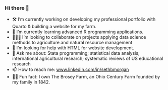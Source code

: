 ### Hi there 👋

- 🛠️ I’m currently working on developing my professional portfolio with Quarto & building a website for my farm.
- 🌱 I’m currently learning advanced R programming applications.
- :people_holding_hands: I’m looking to collaborate on projects applying data science methods to agriculture and natural resource management
- 🤔 I’m looking for help with HTML for website development.
- 💬 Ask me about: Stata programming; statistical data analysis; international agricultural research; systematic reviews of US educational research
- 📫 How to reach me: www.linkedin.com/in/sethbmorgan
- :farmer: Fun fact: I own The Brosey Farm, an Ohio Century Farm founded by my family in 1842.

<!--
**sbmorgan/sbmorgan** is a ✨ _special_ ✨ repository because its `README.md` (this file) appears on your GitHub profile.

Here are some ideas to get you started:

- 🔭 I’m currently working on ...
- 🌱 I’m currently learning ...
- 👯 I’m looking to collaborate on ...
- 🤔 I’m looking for help with ...
- 💬 Ask me about ...
- 📫 How to reach me: ...
- 😄 Pronouns: ...
- ⚡ Fun fact: ...
-->
